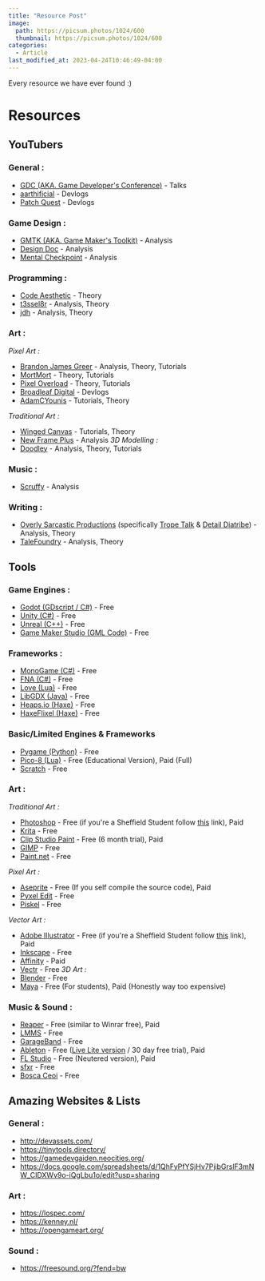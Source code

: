 ```yaml
---
title: "Resource Post"
image: 
  path: https://picsum.photos/1024/600
  thumbnail: https://picsum.photos/1024/600
categories:
  - Article
last_modified_at: 2023-04-24T10:46:49-04:00
---
```

Every resource we have ever found :)

# __Resources__
## __YouTubers__
### **General :**
* [GDC (AKA. Game Developer's Conference)](https://www.youtube.com/@Gdconf) - Talks
* [aarthificial](https://www.youtube.com/@aarthificial) - Devlogs
* [Patch Quest](https://www.youtube.com/@PatchQuest) - Devlogs
  
### **Game Design :**
* [GMTK (AKA. Game Maker's Toolkit)](https://www.youtube.com/@GMTK) - Analysis
* [Design Doc](https://www.youtube.com/@DesignDoc) - Analysis
* [Mental Checkpoint](https://www.youtube.com/@MentalCheckpoint) - Analysis
  
### **Programming :**
* [Code Aesthetic](https://www.youtube.com/@CodeAesthetic) - Theory
* [t3ssel8r](https://www.youtube.com/@t3ssel8r) - Analysis, Theory
* [jdh](https://www.youtube.com/@jdh) - Analysis, Theory
  
### **Art :**

*Pixel Art :*
* [Brandon James Greer](https://www.youtube.com/@BJGpixel) - Analysis, Theory, Tutorials
* [MortMort](https://www.youtube.com/@MortMort) - Theory, Tutorials
* [Pixel Overload](https://www.youtube.com/@PixelOverloadChannel) - Theory, Tutorials
* [Broadleaf Digital](https://www.youtube.com/@broadleafdigital) - Devlogs
* [AdamCYounis](https://www.youtube.com/@AdamCYounis) - Tutorials, Theory

*Traditional Art :*

* [Winged Canvas](https://www.youtube.com/@Wingedcanvas) - Tutorials, Theory
* [New Frame Plus](https://www.youtube.com/@NewFramePlus) - Analysis
*3D Modelling :*
* [Doodley](https://www.youtube.com/@doodley3d) - Analysis, Theory, Tutorials

### **Music :**
* [Scruffy](https://www.youtube.com/@ScruffyMusic) - Analysis


### **Writing :**
* [Overly Sarcastic Productions](https://www.youtube.com/@OverlySarcasticProductions) (specifically [Trope Talk](https://www.youtube.com/playlist?list=PLDb22nlVXGgcljcdyDk80bBDXGyeZjZ5e) & [Detail Diatribe](https://www.youtube.com/playlist?list=PLDb22nlVXGgdrVwBlADriZxejYxT1q9EZ)) - Analysis, Theory
* [TaleFoundry](https://www.youtube.com/@TheTaleFoundry) - Analysis, Theory

## __Tools__
### **Game Engines :**
* [Godot (GDscript / C#)](https://godotengine.org/) - Free
* [Unity (C#)](https://unity.com/) - Free
* [Unreal (C++)](https://www.unrealengine.com/)  - Free
* [Game Maker Studio (GML Code)](https://gamemaker.io/) - Free


### **Frameworks :**
* [MonoGame (C#)](https://www.monogame.net/) - Free
* [FNA (C#)](https://fna-xna.github.io/) - Free
* [Love (Lua)](https://love2d.org/) - Free
* [LibGDX (Java)](https://libgdx.com/) - Free
* [Heaps.io (Haxe)](https://heaps.io/) - Free
* [HaxeFlixel (Haxe)](https://haxeflixel.com/) - Free


### **Basic/Limited Engines & Frameworks**
* [Pygame (Python)](https://www.pygame.org) - Free
* [Pico-8 (Lua)](https://www.pico-8-edu.com/) - Free (Educational Version), Paid (Full)
* [Scratch](https://scratch.mit.edu/) - Free

### **Art :**
*Traditional Art :*
* [Photoshop](https://www.adobe.com/uk/products/photoshop.html) - Free (if you're a Sheffield Student follow [this](https://students.sheffield.ac.uk/it-services/software/adobe-cc) link), Paid
* [Krita](https://krita.org/en/) - Free
* [Clip Studio Paint](https://www.clipstudio.net/en/) - Free (6 month trial), Paid
* [GIMP](https://www.gimp.org/) - Free
* [Paint.net](https://www.getpaint.net/) - Free


*Pixel Art :*
* [Aseprite](https://www.aseprite.org/) - Free (If you self compile the source code), Paid
* [Pyxel Edit](https://pyxeledit.com/) - Free
* [Piskel](https://www.piskelapp.com/) - Free


*Vector Art :*
* [Adobe Illustrator](https://www.adobe.com/uk/products/illustrator.html) - Free (if you're a Sheffield Student follow [this](https://students.sheffield.ac.uk/it-services/software/adobe-cc) link), Paid
* [Inkscape](https://inkscape.org/) - Free
* [Affinity](https://affinity.serif.com/en-gb/designer/) - Paid
* [Vectr](https://vectr.com/) - Free
*3D Art :*
* [Blender](https://www.blender.org/) - Free
* [Maya](https://www.autodesk.com/education/edu-software/overview?sorting=featured&filters=individual) - Free (For students), Paid (Honestly way too expensive)


### **Music & Sound :**
* [Reaper](https://www.reaper.fm/) - Free (similar to Winrar free), Paid
* [LMMS](https://lmms.io/) - Free
* [GarageBand](https://www.apple.com/uk/mac/garageband/) - Free
* [Ableton](https://www.ableton.com/en/shop/education/) - Free ([Live Lite version](https://www.ableton.com/en/products/live-lite/) / 30 day free trial), Paid
* [FL Studio](https://www.image-line.com/) - Free (Neutered version), Paid
* [sfxr](https://sfxr.me/) - Free
* [Bosca Ceoi](https://boscaceoil.net/) - Free

## __Amazing Websites & Lists__
### **General :**
* http://devassets.com/
* https://tinytools.directory/
* https://gamedevgaiden.neocities.org/
* https://docs.google.com/spreadsheets/d/1QhFyPfYSjHv7PjibGrslF3mNW_CIDXWv9o-iQgLbu1o/edit?usp=sharing


### **Art :**
* https://lospec.com/
* https://kenney.nl/
* https://opengameart.org/


### **Sound :**
* https://freesound.org/?fend=bw